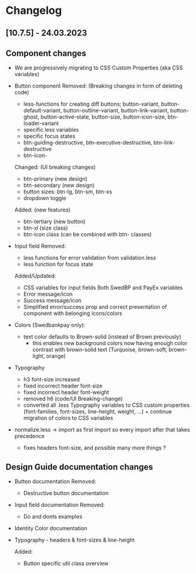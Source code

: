 # Changelog

## [10.7.5] - 24.03.2023

## Component changes
-   We are progressively migrating to CSS Custom Properties (aka CSS variables)

-   Button component
    Removed: (Breaking changes in form of deleting code)
    -   less-functions for creating diff buttons; button-variant, button-default-variant, button-outline-variant, button-link-variant, button-ghost, button-active-state, button-size, button-icon-size, btn-loader-variant
    -   specific less variables
    -   specific focus states
    -   btn-guiding-destructive, btn-executive-destructive, btn-link-destructive
    -   btn-icon-<size>

    Changed: (UI breaking changes)
    -   btn-primary (new design)
    -   btn-secondary (new design)
    -   button sizes: btn-lg, btn-sm, btn-xs
    -   dropdown toggle

    Added: (new features)
    -   btn-tertiary (new button)
    -   btn-xl (size class)
    -   btn-icon class (can be combined with btn-<size> classes)

-   Input field
    Removed:
    -   less functions for error validation from validation.less
    -   less function for focus state

    Added/Updated:
    -   CSS variables for input fields Both SwedBP and PayEx variables
    -   Error message/icon
    -   Success message/icon
    -   Simplified error/success prop and correct presentation of component with belonging icons/colors

-   Colors (Swedbankpay only):
    -   text color defaults to Brown-solid (instead of Brown previously)
        -   this enables new background colors now having enough color contrast with brown-solid text (Turquoise, brown-soft, brown-light, orange)

-   Typography
    -   h3 font-size increased
    -   fixed incorrect header font-size
    -   fixed incorrect header font-weight
    -   removed h6 (code/UI Breaking-change)
    -   converted all .less Typography variables to CSS custom properties (font-families, font-sizes, line-height, weight, ...) + continue migration of colors to CSS variables

-   normalize.less -> import as first import so every import after that takes precedence
    -   fixes headers font-size, and possible many more things ?

## Design Guide documentation changes
-   Button documentation
    Removed:
    -   Destructive button documentation

-   Input field documentation
    Removed:
    -   Do and donts examples
    
-   Identity Color documentation

-   Typography - headers  & font-sizes & line-height

    Added:
    -   Button specific util class overview
